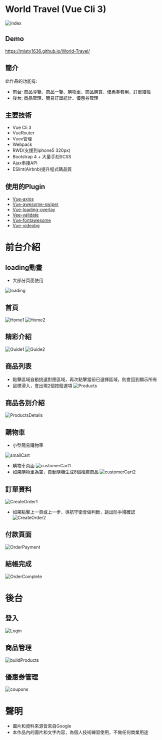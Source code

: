 # World Travel (Vue Cli 3)
![index](https://user-images.githubusercontent.com/47848363/57911507-8ad55e00-78ba-11e9-8971-9b47afcb7d71.png)
## Demo  
https://misty1636.github.io/World-Travel/
## 簡介
此作品的功能有:
+ 前台: 商品導覽、商品一覽、購物車、商品購買、優惠券套用、訂單結帳
+ 後台: 商品管理、簡易訂單統計、優惠券管理
## 主要技術
+ Vue Cli 3
+ VueRouter
+ Vuex管理
+ Webpack
+ RWD(支援到iphone5 320px)
+ Bootstrap 4 + 大量手刻SCSS
+ Ajax串接API
+ ESlint(Airbnb)提升程式碼品質
## 使用的Plugin
+ [Vue-axios](https://www.npmjs.com/package/vue-axios)
+ [Vue-awesome-swiper](https://github.com/surmon-china/vue-awesome-swiper)
+ [Vue-loading-overlay](https://github.com/ankurk91/vue-loading-overlay)
+ [Vee-validate](https://baianat.github.io/vee-validate/)
+ [Vue-fontawesome](https://fontawesome.com/how-to-use/on-the-web/using-with/vuejs)
+ [Vue-videobg](https://github.com/pespantelis/vue-videobg)
# 前台介紹
## loading動畫
+ 大部分頁面使用

![loading](https://user-images.githubusercontent.com/47848363/57913243-bfe3af80-78be-11e9-8022-5461d53d72a4.gif)
## 首頁
![Home1](https://user-images.githubusercontent.com/47848363/57911507-8ad55e00-78ba-11e9-8971-9b47afcb7d71.png)
![Home2](https://user-images.githubusercontent.com/47848363/57916114-c6752580-78c4-11e9-951a-9a34bbd7a044.png)
## 精彩介紹
![Guide1](https://user-images.githubusercontent.com/47848363/57918594-ab58e480-78c9-11e9-8df3-2828c7c2b9ea.png)
![Guide2](https://user-images.githubusercontent.com/47848363/57916717-0983c880-78c6-11e9-9ac2-d7851782b7a8.png)
## 商品列表
+ 點擊區域自動挑選對應區域，再次點擊當前已選擇區域，則會回到顯示所有
+ 鼠標滑入，會出現2個按鈕選項
![Products](https://user-images.githubusercontent.com/47848363/57916402-5c10b500-78c5-11e9-9b14-14c7e80d87db.png)
## 商品各別介紹
![ProductsDetails](https://user-images.githubusercontent.com/47848363/57916403-5c10b500-78c5-11e9-8be2-f28ec8129d96.png)
## 購物車
+ 小型簡易購物車

![smallCart](https://user-images.githubusercontent.com/47848363/57918783-07bc0400-78ca-11e9-859a-4d5df9b40d15.png)
+ 購物車頁面
![customerCart1](https://user-images.githubusercontent.com/47848363/57916406-5c10b500-78c5-11e9-82b4-12d6b3255fd6.png)
+ 如果購物車為空，自動隨機生成8個推薦商品
![customerCart2](https://user-images.githubusercontent.com/47848363/57916405-5c10b500-78c5-11e9-8840-c90b8990f548.png)
## 訂單資料
![CreateOrder1](https://user-images.githubusercontent.com/47848363/57916407-5ca94b80-78c5-11e9-83b8-29d9cb82ad30.png)
+ 如果點擊上一頁或上一步，導航守衛會做判斷，跳出防手殘確認
![CreateOrder2](https://user-images.githubusercontent.com/47848363/57916408-5ca94b80-78c5-11e9-9624-5b58ce54c274.png)
## 付款頁面
![OrderPayment](https://user-images.githubusercontent.com/47848363/57916409-5ca94b80-78c5-11e9-89c6-37d92a4f5c3b.png)
## 結帳完成
![OrderComplete](https://user-images.githubusercontent.com/47848363/57916410-5d41e200-78c5-11e9-9dc0-17dd44ec369c.png)
# 後台
## 登入
![Login](https://user-images.githubusercontent.com/47848363/57916412-5d41e200-78c5-11e9-9547-d96b3bd09e83.png)
## 商品管理
![buildProducts](https://user-images.githubusercontent.com/47848363/57923460-f62c2980-78d4-11e9-8e2f-9b38ab4025c4.png)
## 優惠券管理
![coupons](https://user-images.githubusercontent.com/47848363/57923461-f6c4c000-78d4-11e9-88fd-6d7225742520.png)
# 聲明
+ 圖片和資料來源皆來自Google
+ 本作品內的圖片和文字內容，為個人技術練習使用，不做任何商業用途
